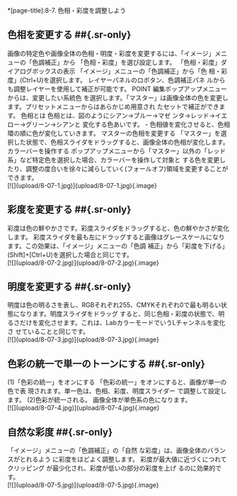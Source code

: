 *[page-title]:8-7. 色相・彩度を調整しよう

## 色相を変更する ##{.sr-only}
<div markdown="1" class="sr-only">
画像の特定色や画像全体の色相・明度・彩度を変更するには、「イメージ」メニューの「色調補正」から 「色相・彩度」を選び設定します。
「色相・彩度」ダイアログボックスの表示 「イメージ」メニューの「色調補正」から「色 相・彩度」(Ctrl+U)を選択します。
レイヤーパネルのロボタン、色調補正パネ ルからも調整レイヤーを使用して補正が可能です。
POINT 編集ポップアップメニューからは、変更したい系統色 を選択します。「マスター」は画像全体の色を変更し ます。プリセットメニューからはあらかじめ用意され たセットで補正ができます。
色相とは
色相とは、図のようにシアン→ブルー→マゼ ンタ→レッド→イエロー→グリーン→シアンと 変化する色あいです。 - 色相値を変化させると、色相環の順に色が変化していきます。
マスターの色相を変更する
「マスター」を選択した状態で、色相スライダをドラッグすると、画像全体の色相が変化します。
カラーバーを操作する
ポップアップメニューから「マスター」以外の「レッド系」など特定色を選択した場合、カラーバーを操作して対象と する色を変更したり、調整の度合いを徐々に減らしていく(フォールオフ)領域を変更することができます。
</div>
<div markdown="1" class="photo-capture">
[![](upload/8-07-1.jpg)](upload/8-07-1.jpg){.image}
</div>

## 彩度を変更する ##{.sr-only}
<div markdown="1" class="sr-only">
彩度は色の鮮やかさです。彩度スライダをドラッグすると、色の鮮やかさが変化します。 彩度スライダを最も左にドラッグすると画像はグレースケールになります。この効果は、「イメージ」メニューの「色調 補正」から「彩度を下げる」(Shift]+[Ctrl+U)を選択した場合と同じです。
</div>
<div markdown="1" class="photo-capture">
[![](upload/8-07-2.jpg)](upload/8-07-2.jpg){.image}
</div>

## 明度を変更する ##{.sr-only}
<div markdown="1" class="sr-only">
明度は色の明るさを表し、RGBそれぞれ255、CMYKそれぞれ0で最も明るい状態になります。明度スライダをドラッグ すると、同じ色相・彩度の状態で、明るさだけを変化させます。これは、LabカラーモードでいうLチャンネルを変化さ せていることと同じです。
</div>
<div markdown="1" class="photo-capture">
[![](upload/8-07-3.jpg)](upload/8-07-3.jpg){.image}
</div>

## 色彩の統一で単一のトーンにする ##{.sr-only}
<div markdown="1" class="sr-only">
(1)「色彩の統一」をオンにする
「色彩の統一」をオンにすると、画像が単一の色で表 現されます。単一色は、色相、彩度、明度スライダー で調整して設定します。
(2)色彩が統一される。
画像全体が単色系の色になります。
</div>
<div markdown="1" class="photo-capture">
[![](upload/8-07-4.jpg)](upload/8-07-4.jpg){.image}
</div>

## 自然な彩度 ##{.sr-only}
<div markdown="1" class="sr-only">
「イメージ」メニューの「色調補正」の「自然 な彩度」は、画像全体のバランスがとれるよう に彩度をほどよく調整します。
彩度が最大値に近づくにつれてクリッピング が最少化され、彩度が低いの部分の彩度を上げ るのに効果的です。
</div>
<div markdown="1" class="photo-capture">
[![](upload/8-07-5.jpg)](upload/8-07-5.jpg){.image}
</div>
